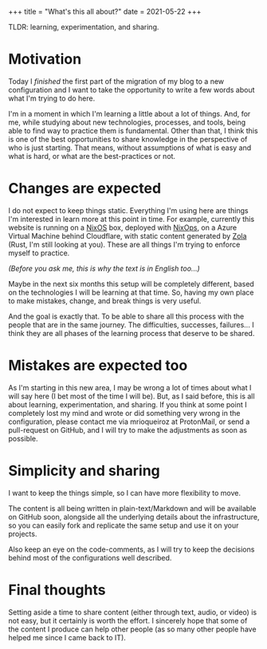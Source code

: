 +++
title = "What's this all about?"
date = 2021-05-22
+++

TLDR: learning, experimentation, and sharing.

# Motivation

Today I *finished* the first part of the migration of my blog to a new
configuration and I want to take the opportunity to write a few words about
what I'm trying to do here.

I'm in a moment in which I'm learning a little about a lot of things. And, for
me, while studying about new technologies, processes, and tools, being able to
find way to practice them is fundamental. Other than that, I think this is one
of the best opportunities to share knowledge in the perspective of who is just
starting. That means, without assumptions of what is easy and what is hard, or
what are the best-practices or not.

# Changes are expected

I do not expect to keep things static. Everything I'm using here are things I'm
interested in learn more at this point in time. For example, currently this
website is running on a [NixOS](https://nixos.org) box, deployed with
[NixOps](https://github.com/NixOS/nixops), on a Azure Virtual Machine behind
Cloudflare, with static content generated by [Zola](https://www.getzola.org/)
(Rust, I'm still looking at you). These are all things I'm trying to enforce
myself to practice.

*(Before you ask me, this is why the text is in English too...)*

Maybe in the next six months this setup will be completely different, based on
the technologies I will be learning at that time. So, having my own place to
make mistakes, change, and break things is very useful.

And the goal is exactly that. To be able to share all this process with the
people that are in the same journey. The difficulties, successes, failures... I
think they are all phases of the learning process that deserve to be shared.

# Mistakes are expected too

As I'm starting in this new area, I may be wrong a lot of times about what I
will say here (I bet most of the time I will be). But, as I said before, this
is all about learning, experimentation, and sharing. If you think at some point
I completely lost my mind and wrote or did something very wrong in the
configuration, please contact me via mrioqueiroz at ProtonMail, or send a
pull-request on GitHub, and I will try to make the adjustments as soon as
possible.

# Simplicity and sharing

I want to keep the things simple, so I can have more flexibility to move.

The content is all being written in plain-text/Markdown and will be available
on GitHub soon, alongside all the underlying details about the infrastructure,
so you can easily fork and replicate the same setup and use it on your
projects.

Also keep an eye on the code-comments, as I will try to keep the decisions
behind most of the configurations well described.

# Final thoughts

Setting aside a time to share content (either through text, audio, or video) is
not easy, but it certainly is worth the effort. I sincerely hope that some of
the content I produce can help other people (as so many other people have
helped me since I came back to IT).
